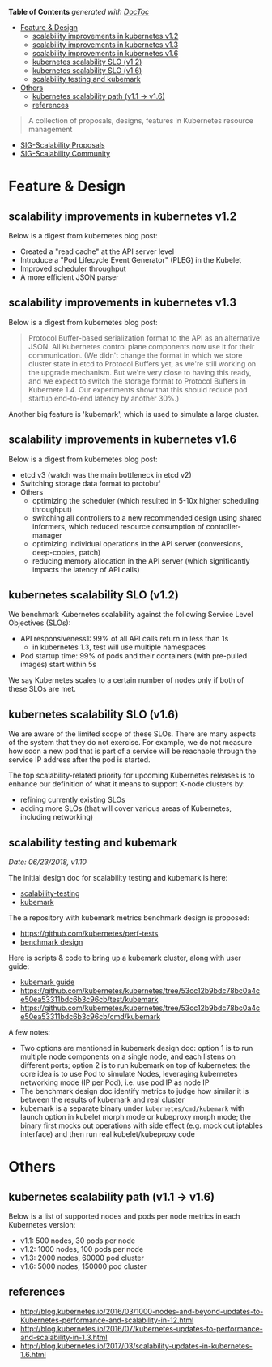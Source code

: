 <!-- START doctoc generated TOC please keep comment here to allow auto update -->
<!-- DON'T EDIT THIS SECTION, INSTEAD RE-RUN doctoc TO UPDATE -->
**Table of Contents**  *generated with [DocToc](https://github.com/thlorenz/doctoc)*

- [Feature & Design](#feature--design)
  - [scalability improvements in kubernetes v1.2](#scalability-improvements-in-kubernetes-v12)
  - [scalability improvements in kubernetes v1.3](#scalability-improvements-in-kubernetes-v13)
  - [scalability improvements in kubernetes v1.6](#scalability-improvements-in-kubernetes-v16)
  - [kubernetes scalability SLO (v1.2)](#kubernetes-scalability-slo-v12)
  - [kubernetes scalability SLO (v1.6)](#kubernetes-scalability-slo-v16)
  - [scalability testing and kubemark](#scalability-testing-and-kubemark)
- [Others](#others)
  - [kubernetes scalability path (v1.1 -> v1.6)](#kubernetes-scalability-path-v11---v16)
  - [references](#references)

<!-- END doctoc generated TOC please keep comment here to allow auto update -->

> A collection of proposals, designs, features in Kubernetes resource management

- [SIG-Scalability Proposals](https://github.com/kubernetes/community/tree/master/contributors/design-proposals/scalability)
- [SIG-Scalability Community](https://github.com/kubernetes/community/tree/master/sig-scalability)

# Feature & Design

## scalability improvements in kubernetes v1.2

Below is a digest from kubernetes blog post:
- Created a "read cache" at the API server level
- Introduce a "Pod Lifecycle Event Generator" (PLEG) in the Kubelet
- Improved scheduler throughput
- A more efficient JSON parser

## scalability improvements in kubernetes v1.3

Below is a digest from kubernetes blog post:

> Protocol Buffer-based serialization format to the API as an alternative JSON. All Kubernetes control
> plane components now use it for their communication. (We didn't change the format in which we store
> cluster state in etcd to Protocol Buffers yet, as we're still working on the upgrade mechanism. But
> we're very close to having this ready, and we expect to switch the storage format to Protocol Buffers
> in Kubernete 1.4. Our experiments show that this should reduce pod startup end-to-end latency by
> another 30%.)

Another big feature is 'kubemark', which is used to simulate a large cluster.

## scalability improvements in kubernetes v1.6

Below is a digest from kubernetes blog post:
- etcd v3 (watch was the main bottleneck in etcd v2)
- Switching storage data format to protobuf
- Others
  - optimizing the scheduler (which resulted in 5-10x higher scheduling throughput)
  - switching all controllers to a new recommended design using shared informers, which reduced resource consumption of controller-manager
  - optimizing individual operations in the API server (conversions, deep-copies, patch)
  - reducing memory allocation in the API server (which significantly impacts the latency of API calls)

## kubernetes scalability SLO (v1.2)

We benchmark Kubernetes scalability against the following Service Level Objectives (SLOs):
- API responsiveness1: 99% of all API calls return in less than 1s
  - in kubernetes 1.3, test will use multiple namespaces
- Pod startup time: 99% of pods and their containers (with pre-pulled images) start within 5s

We say Kubernetes scales to a certain number of nodes only if both of these SLOs are met.

## kubernetes scalability SLO (v1.6)

We are aware of the limited scope of these SLOs. There are many aspects of the system that they do
not exercise. For example, we do not measure how soon a new pod that is part of a service will be
reachable through the service IP address after the pod is started.

The top scalability-related priority for upcoming Kubernetes releases is to enhance our definition
of what it means to support X-node clusters by:
- refining currently existing SLOs
- adding more SLOs (that will cover various areas of Kubernetes, including networking)

## scalability testing and kubemark

*Date: 06/23/2018, v1.10*

The initial design doc for scalability testing and kubemark is here:
- [scalability-testing](https://github.com/kubernetes/community/blob/d3879c1610516ca26f2d6c5e1cd3f4d392fb35ec/contributors/design-proposals/scalability/scalability-testing.md)
- [kubemark](https://github.com/kubernetes/community/blob/d3879c1610516ca26f2d6c5e1cd3f4d392fb35ec/contributors/design-proposals/scalability/kubemark.md)

The a repository with kubemark metrics benchmark design is proposed:
- https://github.com/kubernetes/perf-tests
- [benchmark design](https://github.com/kubernetes/perf-tests/blob/b0fa5be3e838f03edffa290513be5c1d95a9a383/benchmark/docs/design.md)

Here is scripts & code to bring up a kubemark cluster, along with user guide:
- [kubemark guide](https://github.com/kubernetes/community/blob/d3879c1610516ca26f2d6c5e1cd3f4d392fb35ec/contributors/devel/kubemark-guide.md)
- https://github.com/kubernetes/kubernetes/tree/53cc12b9bdc78bc0a4ce50ea53311bdc6b3c96cb/test/kubemark
- https://github.com/kubernetes/kubernetes/tree/53cc12b9bdc78bc0a4ce50ea53311bdc6b3c96cb/cmd/kubemark

A few notes:
- Two options are mentioned in kubemark design doc: option 1 is to run multiple node components on a
  single node, and each listens on different ports; option 2 is to run kubemark on top of kubernetes:
  the core idea is to use Pod to simulate Nodes, leveraging kubernetes networking mode (IP per Pod),
  i.e. use pod IP as node IP
- The benchmark design doc identify metrics to judge how similar it is between the results of kubemark
  and real cluster
- kubemark is a separate binary under `kubernetes/cmd/kubemark` with launch option in kubelet morph
  mode or kubeproxy morph mode; the binary first mocks out operations with side effect (e.g. mock out
  iptables interface) and then run real kubelet/kubeproxy code

# Others

## kubernetes scalability path (v1.1 -> v1.6)

Below is a list of supported nodes and pods per node metrics in each Kubernetes version:
- v1.1: 500 nodes, 30 pods per node
- v1.2: 1000 nodes, 100 pods per node
- v1.3: 2000 nodes, 60000 pod cluster
- v1.6: 5000 nodes, 150000 pod cluster

## references

- http://blog.kubernetes.io/2016/03/1000-nodes-and-beyond-updates-to-Kubernetes-performance-and-scalability-in-12.html
- http://blog.kubernetes.io/2016/07/kubernetes-updates-to-performance-and-scalability-in-1.3.html
- http://blog.kubernetes.io/2017/03/scalability-updates-in-kubernetes-1.6.html
